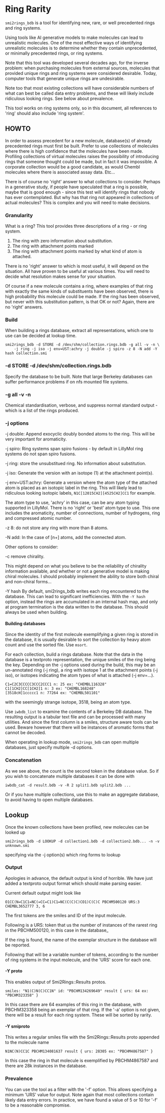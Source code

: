 # Ring Rarity
`smi2rings_bdb` is a tool for identifying new, rare, or well
precedented rings and ring systems.

Using tools like AI generative models to make molecules can lead to
unrealistic molecules. One of the most effective ways of identifying
unrealistic molecules is to determine whether they contain unprecedented,
or minimally precedented rings, or ring systems.

Note that this tool was developed several decades ago, for the inverse
problem: when purchasing molecules from external sources, molecules that
provided unique rings and ring systems were considered desirable. Today,
computer tools that generate unique rings are undesirable.

Note too that most existing collections will have considerable numbers of what can
best be called data entry problems, and these will likely include
ridiculous looking rings. See below about prevalence.

This tool works on ring systems only, so in this document, all references
to 'ring' should also include 'ring system'.

## HOWTO
In order to assess precedent for a new molecule, database(s) of already
precedented rings must
first be built. Prefer to use collections of molecules where there is
high confidence that the molecules have been made. Profiling collections
of virtual molecules raises the possibility of introducing rings
that someone thought could be made, but in fact it was impossible.
A corporate collection would be a good candidate, as would Chembl molecules
where there is associated assay data. Etc...

There is of course no 'right' answer to what collections to consider. Perhaps
in a generative study, if people have speculated that a ring is possible,
maybe that is good enough - since this test will identify rings that
nobody has ever contemplated. But why has that ring not appeared in 
collections of actual molecules?
This is complex and you will need to make decisions.

### Granularity
What is a ring? This tool provides three descriptions of a ring - or
ring system.

1. The ring with zero information about substitution.
2. The ring with attachment points marked
3. The ring with attachment points marked by what kind of atom is attached.

There is no 'right' answer to which is most useful, it will depend
on the situation. All have proven to be useful at various times. You will
need to decide what resolution makes sense for your situation.

Of course if a new molecule contains a ring, where examples of that ring
with exactly the same kinds of substituents have been observed, there is high
probability this molecule could be made. If the ring has been observed,
but never with this substitution pattern, is that OK or not? Again,
there are no 'right' answers.

### Build
When building a rings database, extract all representations, which one
to use can be decided at lookup time.
```
smi2rings_bdb -d STORE -d /dev/shm/collection.rings.bdb -g all -v -n \
    -j ring -j iso -j env=UST:achry -j double -j spiro -z 8 -N add -Y hash collection.smi
```

### -d STORE -d /dev/shm/collection.rings.bdb
Specify the database to be built. Note that large Berkeley databases can
suffer performance problems if on nfs mounted file systems.

### -g all -v -n
Chemical standardisation, verbose, and suppress normal standard output -
which is a list of the rings produced.

### -j options

-j double: Append exocyclic doubly bonded atoms to the ring. This will be very
important for aromaticity. 

-j spiro: Ring systems span spiro fusions - by default in LillyMol ring systems
do not span spiro fusions.

-j ring: store the unsubstitued ring. No information about substitution.

-j iso: Generate the version with an isotope (1) at the attachment point(s).

-j env=UST:achry: Generate a version where the atom type of the attached
atom is placed as an isotopic label in the ring. This will likely lead to
ridiculous looking isotopic labels, `N1C[12015CH2][4525CH2]CC1` for example.

The atom type to use, 'achry' in this case, can be any atom typing supported
in LillyMol. There is no 'right' or 'best' atom type to use. This one includes
the aromaticity, number of connections, number of hydrogens, ring and compressed
atomic number.

-z 8: do not store any ring with more than 8 atoms.

-N add: In the case of [n+] atoms, add the connected atom.

Other options to consider:

-c remove chirality.

This might depend on what you believe to be the reliability of chirality
information available, and whether or not a generative model is making
chiral molecules. I should probably implement the ability to store
both chiral and non-chiral forms...

-Y hash
By default, smi2rings_bdb writes each ring encountered to the
database. This can lead to significant inefficiencies. With the
`-Y hash` option, instead the rings are accumulated in an internal
hash map, and only at program termination is the data written to the
database. This should always be used when building.

#### Building databases

Since the identity of the first molecule exemplifying a given ring is 
stored in the database, it is usually desirable to sort the collection
by heavy atom count and use the sorted file. Use `msort`.

For each collection, build a rings database. Note that the data in the
database is a textproto representation, the unique smiles of the ring being the key.
Depending on the -j options used during the build, this may be an un-annotated
ring (-j ring), a ring with isotope 1 at the attachment points (-j iso), or isotopes
indicating the atom types of what is attached (-j env=...).
```
C1=C2C3CCCCC3CCC2CCC1 n: 25 ex: "CHEMBL116328" 
C1[1CH2]CC[1CH2]1 n: 3 ex: "CHEMBL168248"
[3518cH]1ccccc1 n: 77264 ex: "CHEMBL501101"
```
with the seemingly strange isotope, 3518, being an atom type.

Use `iwbdb_list` to
examine the contents of a Berkeley DB database. The resulting output is
a tabular text file and can be processed with many utilities. And since
the first column is a smiles, structure aware tools can be used. Beware however
that there will be instances of aromatic forms that cannot be decoded.

When operating in
lookup mode, `smi2rings_bdb` can open multiple databases, just specify
multiple -d options. 

### Concatenation
As we see above, the count is the second token in the database value. So
if you wish to concatenate multiple databases it can be done with
```
iwbdb_cat -d result.bdb -v -R 2 split1.bdb split2.bdb ...
```
Or if you have multiple collections, use this to make an aggregate
database, to avoid having to open multiple databases.

## Lookup
Once the known collections have been profiled, new molecules can be looked up
```
smi2rings_bdb -d LOOKUP -d collection1.bdb -d collection2.bdb... -n -v unknown.smi
```
specifying via the -j option(s) which ring forms to lookup

### Output
Apologies in advance, the default output is kind of horrible. We have just added
a textproto output format which should make parsing easier.

Current default output might look like
```
O1CC(N=C1C1=NC(=CC=C1)C1=NC(C(C)C)CO1)C(C)C PBCHM500120 URS:3 CHEMBL3652777 3, 6
```
The first tokens are the smiles and ID of the input molecule.

Following is a URS:<n> token that us the number of instances of the rarest
ring in the PBCHM500120, in this case in the database_

If the ring is found, the name of the exemplar structure in the database will
be reported.

Following that will be a variable number of tokens, according to the number
of ring systems in the input molecule, and the 'URS' score for each one.

#### -Y proto
This enables output of Smi2Rings::Results protos.
```
smiles: "N1(C)N(C)CC1N" id: "PBCHM134269649" result { urs: 64 ex: "PBCHM323358" }
```
In this case there are 64 examples of this ring in the database, with
PBCHM323358 being an exemplar of that ring. If the '-a' option is not
given, there will be a result for each ring system. These will be
sorted by rarity.

#### -Y smiproto
This writes a regular smiles file with the Smi2Rings::Results proto appended
to the molecule name
```
N1NC(N)CC1C PBCHM134081637 result { urs: 28305 ex: "PBCHM4867587" }
```
In this case the ring in that molecule is exemplified by PBCHM4867587
and there are 28k instances in the database.

### Prevalence
You can use the tool as a filter with the '-f' option. This allows specifying
a minimum 'URS' value for output. Note again that most collections contain
likely data entry errors. In practice, we have found a value of 5 or 10 for '-f' to
be a reasonable compromise.


